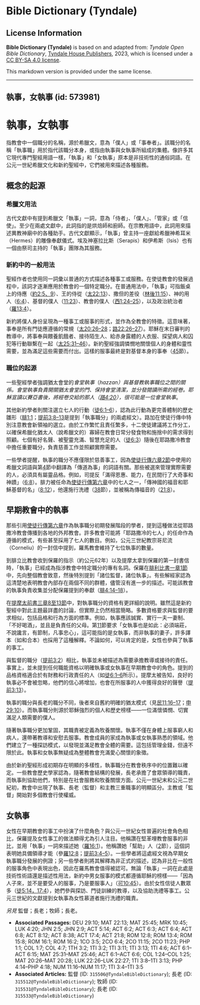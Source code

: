 # Bible Dictionary (Tyndale)

## License Information

**Bible Dictionary (Tyndale)** is based on and adapted from: _Tyndale Open Bible Dictionary_, [Tyndale House Publishers](https://tyndaleopenresources.com/), 2023, which is licensed under a [CC BY-SA 4.0 license](https://creativecommons.org/licenses/by-sa/4.0/legalcode.en).

This markdown version is provided under the same license.



--------------------------------

## 執事，女執事 (id: 573981)

執事，女執事
======

指教會中一個職分的名稱，源於希臘文，意為「僕人」或「事奉者」。該職分的名稱「執事職」用於指代該職分本身，或指由執事與女執事所組成的集體。像許多其它現代專門聖經用語一樣，「執事」和「女執事」原本是非技術性的通俗詞語。在公元一世紀希臘文化和新約聖經中，它們被用來描述各種服務。

概念的起源
-----

### 希臘文用法

古代文獻中有提到希臘文「執事」一詞，意為「侍者」、「僕人」、「管家」或「信使」。至少在兩處文獻中，此詞指的是烘焙師和廚師。在宗教用語中，此詞用來描述異教神廟中的各種助手。古代文獻顯示，「執事」曾主持一座獻給希臘神希耳米（Hermes）的雕像奉獻儀式。埃及神塞拉比斯（Serapis）和伊希斯（Isis）也有一個由祭司主持的「執事」團隊為其服務。

### 新約中的一般用法

聖經作者也使用同一詞彙以普通的方式描述各種事工或服務。在使徒教會的發展過程中，該詞才逐漸應用於教會的一個特定職分。在普通用法中，「執事」可指飯桌上的侍應（[約2:5、9](https://ref.ly/John2:5,John2:9)）、王的侍從（[太22:13](https://ref.ly/Matt22:13)）、撒但的差役（[林後11:15](https://ref.ly/2Cor11:15)）、神的用人（[6:4](https://ref.ly/2Cor6:4)）、基督的僕人（[11:23](https://ref.ly/2Cor11:23)）、教會的僕人（[西1:24–25](https://ref.ly/Col1:24-Col1:25)），以及政治統治者（[羅13:4](https://ref.ly/Rom13:4)）。

新約將僕人身份呈現為一種事工或服事的形式，並作為全教會的特徵。這意味著，事奉是所有門徒應遵循的常規（[太20:26–28](https://ref.ly/Matt20:26-Matt20:28)；[路22:26–27](https://ref.ly/Luke22:26-Luke22:27)）。耶穌在末日審判的教導中，將事奉與餵養飢餓者、接待陌生人、給赤身露體的人衣服、探望病人和囚犯等行動聯繫在一起（[太25:31–46](https://ref.ly/Matt25:31-Matt25:46)）。新約聖經強調憐憫地關懷個人的身體和靈性需要，並為滿足這些需要而付出。這樣的服事最終是對基督本身的事奉（[45](https://ref.ly/Matt25:45)節）。

### 職位的起源

一些聖經學者強調猶太會堂的*會堂執事*（*hazzan）*與基督教執事職位之間的關係。*會堂執事*負責開關猶太會堂的門、保持會堂清潔，並分發閱讀所需的經卷。耶穌宣讀以賽亞書後，將經卷交給的那人（[路4:20](https://ref.ly/Luke4:20)），很可能是一位*會堂執事*。

其他新約學者則關注選立七人的行動（[徒6:1–6](https://ref.ly/Acts6:1-Acts6:6)），認為此行動為更完善體制的歷史雛形（[腓1:1](https://ref.ly/Phil1:1)；[提前3:8–13](https://ref.ly/1Tim3:8-1Tim3:13)是提到「執事職分」的兩處經文）。路加在使徒行傳中特別注意教會新領袖的選立。由於工作繁忙且責任繁多，十二使徒建議將工作分工，以確保希臘化猶太人（說希臘文的）寡婦在教會日常分發食物和施捨中的需求得到照顧。七個有好名聲、被聖靈充滿、智慧充足的人（[徒6:3](https://ref.ly/Acts6:3)）隨後在耶路撒冷教會中擔任重要職分，負責慈善工作並照顧實際需要。

一些學者提醒，執事的職分不應僅限於慈善事工，因為[使徒行傳六章2節](https://ref.ly/Acts6:2)中使用的希臘文詞語與第[4](https://ref.ly/Acts6:4)節中翻譯為「傳道為事」的詞語有關。那些被選來管理實際需要的人，必須具有屬靈品格。例如，司提反「滿得恩惠、能力，在民間行了大奇事和神蹟」（[6:8](https://ref.ly/Acts6:8)）。腓力被任命為[使徒行傳第六章](https://ref.ly/Acts6:1-Acts6:15)中的七人之一，「傳神國的福音和耶穌基督的名」（[8:12](https://ref.ly/Acts8:12)），他還施行洗禮（[38](https://ref.ly/Acts8:38)節），並被稱為傳福音的（[21:8](https://ref.ly/Acts21:8)）。

早期教會中的執事
--------

那些引用[使徒行傳第六章](https://ref.ly/Acts6:1-Acts6:15)作為執事職分初期發展階段的學者，提到這種做法從耶路撒冷教會傳播到各地的外邦教會。許多教會可能將「耶路撒冷的七人」的任命作為遵循的模式，有些甚至採用了七人的數目。例如，公元三世紀教宗哥尼流（Corneliu）的一封信中提到，羅馬教會維持了七位執事的數量。

到腓立比教會收到保羅的指示（約公元62年）以及提摩太拿到保羅的第一封書信時，「執事」已經成為指涉教會中特定職分的專有名詞。保羅在[腓利比書一章1節](https://ref.ly/Phil1:1)中，先向整個教會致意，然後特別提到「諸位監督，諸位執事」。有些解經家認為這清楚地表明教會內部存在兩個不同的群體，儘管沒有進一步的描述。可能該教會的執事負責收集並分配保羅提到的奉獻（[腓4:14–18](https://ref.ly/Phil4:14-Phil4:18)）。

在[提摩太前書三章8至13節](https://ref.ly/1Tim3:8-1Tim3:13)中，對執事職分的資格有更詳細的說明。雖然這是新約聖經中對此主題最詳盡的討論，但實際上仍然相當簡略。多數資格要求與監督的要求相似，包括品格和行為方面的標準。例如，執事應該誠實、實行一夫一妻制、「不好喝酒」，並且是負責任的父母。第[11](https://ref.ly/1Tim3:11)節要求「女執事也是如此：必須端莊，不說讒言，有節制，凡事忠心」，這可能指的是女執事，而非執事的妻子，許多譯本（如和合本）也採用了這種解釋。不論如何，可以肯定的是，女性也參與了執事的事工。

與監督的職分（[提前3:2](https://ref.ly/1Tim3:2)）相比，執事並未被描述為需要承擔教導或接待的責任。事實上，並未提到任何職能資格以明確執事或女執事在早期教會中的角色。提到的品格資格適合於有財務和行政責任的人（如[徒6:1–6](https://ref.ly/Acts6:1-Acts6:6)所示）。提摩太被告知，良好的執事必不會被忽略，他們的信心將增加，也會在所服事的人中獲得良好的聲譽（[提前3:13](https://ref.ly/1Tim3:13)）。

執事的職分與長老的職分不同，後者來自舊約明確的猶太模式（見[民11:16–17](https://ref.ly/Num11:16-Num11:17)；[申29:10](https://ref.ly/Deut29:10)）。而執事職分則源於耶穌強烈的個人和歷史榜樣——一位滿懷憐憫、切實滿足人類需要的僕人。

隨著執事職分更加鞏固，其職責被定義為牧養關懷。執事不僅在身體上服事窮人和病人，還帶著教導和安慰去服事。教會成員的家成為執事或女執事熟悉的領域。他們建立了一種探訪模式，以發現並滿足教會全體的需要。這包括管理金錢，但遠不限於此。執事和女執事無疑成為整體教會充滿愛心關懷的象徵。

由於新約聖經形成初期存在明顯的多樣性，執事職分在教會秩序中的位置難以確定。一些教會歷史學家認為，隨著教會結構的發展，長老承擔了會眾領導的職責，而執事則協助他們，特別是在社會服務和牧養關懷方面。公元一世紀末和公元二世紀初，教會中出現了執事、長老（監督）和主教三重職事的明顯區分。主教或「監督」開始對多個教會行使權威。

女執事
---

女性在早期教會的事工中扮演了什麼角色？與公元一世紀女性普遍的社會角色相比，保羅提及女性事工的做法顯得尤為引人注目。他稱讚在堅革哩教會服事的非比，並用「執事」一詞來描述她（[羅16:1](https://ref.ly/Rom16:1)）。他稱讚她「幫助」人（[2](https://ref.ly/Rom16:2)節），這個詞表明她具備領導才能（參[羅12:8](https://ref.ly/Rom12:8)；[提前3:4–5](https://ref.ly/1Tim3:4-1Tim3:5)）。一些學者將這處經文視為早期女執事職分發展的例證；另一些學者則將其解釋為非正式的描述，認為非比在一般性的服事角色中表現出色，因此在羅馬教會值得被認可。無論「執事」一詞在此處是技術性術語還是描述性用法，新約中男女服事的模式都遵循耶穌的榜樣——「因為人子來，並不是要受人的服事，乃是要服事人」（[可10:45](https://ref.ly/Mark10:45)）。由於女性信徒人數眾多（[徒5:14，](https://ref.ly/Acts5:14)[17:4](https://ref.ly/Acts17:4)），她們參與探訪、門徒訓練的教導，以及協助洗禮等事工。公元三世紀的文獻提到女執事為女性慕道者施行洗禮的職責。

*另見* 監督；長老；牧師；長老。

* **Associated Passages:** DEU 29:10; MAT 22:13; MAT 25:45; MRK 10:45; LUK 4:20; JHN 2:5; JHN 2:9; ACT 5:14; ACT 6:2; ACT 6:3; ACT 6:4; ACT 6:8; ACT 8:12; ACT 8:38; ACT 17:4; ACT 21:8; ROM 12:8; ROM 13:4; ROM 15:8; ROM 16:1; ROM 16:2; 1CO 3:5; 2CO 6:4; 2CO 11:15; 2CO 11:23; PHP 1:1; COL 1:7; COL 4:7; 1TH 3:2; 1TI 3:2; 1TI 3:11; 1TI 3:13; 1TI 4:6; ACT 6:1–ACT 6:15; MAT 25:31–MAT 25:46; ACT 6:1–ACT 6:6; COL 1:24–COL 1:25; MAT 20:26–MAT 20:28; LUK 22:26–LUK 22:27; 1TI 3:8–1TI 3:13; PHP 4:14–PHP 4:18; NUM 11:16–NUM 11:17; 1TI 3:4–1TI 3:5
* **Associated Articles:** 監督 (ID: `315506@TyndaleBibleDictionary`); 長老 (ID: `315512@TyndaleBibleDictionary`); 牧師 (ID: `315531@TyndaleBibleDictionary`); 長老 (ID: `315533@TyndaleBibleDictionary`)

